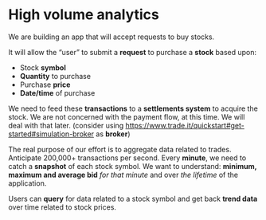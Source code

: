 # High volume analytics 


We are building an app that will accept requests to buy stocks.  

It will allow the “user” to submit a <b>request</b> to purchase a <b>stock</b> based upon: 
- Stock <b>symbol</b>
- <b>Quantity</b> to purchase
- Purchase <b>price</b>
- <b>Date/time</b> of purchase

We need to feed these <b>transactions</b> to a <b>settlements system</b> to acquire the stock.  We are not concerned with the payment flow, at this time.  We will deal with that later.  (consider using https://www.trade.it/quickstart#get-started#simulation-broker as <b>broker</b>) 

The real purpose of our effort is to aggregate data related to trades.  Anticipate 200,000+ transactions per second.  Every <b>minute</b>, we need to catch a <b>snapshot</b> of each stock symbol.  We want to understand:  <b>minimum, maximum and average bid</b> <i>for that minute</i> and over <i>the lifetime</i> of the application.

Users can <b>query</b> for data related to a stock symbol and get back <b>trend data</b> over time related to stock prices.
